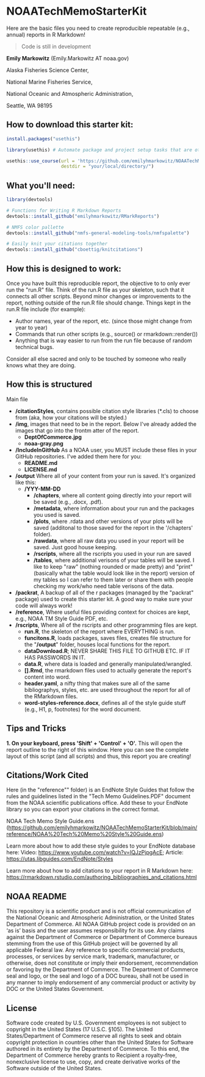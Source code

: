 # NOAATechMemoStarterKit

Here are the basic files you need to create reproducible repeatable (e.g., annual) reports in R Markdown! 

> Code is still in development

**Emily Markowitz** (Emily.Markowitz AT noaa.gov)

Alaska Fisheries Science Center, 

National Marine Fisheries Service, 

National Oceanic and Atmospheric Administration,

Seattle, WA 98195


## How to download this starter kit:

```r
install.packages("usethis")

library(usethis) # Automate package and project setup tasks that are otherwise performed manually.

usethis::use_course(url = 'https://github.com/emilyhmarkowitz/NOAATechMemoStarterKit/archive/master.zip', 
                    destdir = "your/local/directory/")
```

## What you'll need: 

```r
library(devtools)

# Functions for Writing R Markdown Reports 
devtools::install_github("emilyhmarkowitz/RMarkReports")

# NMFS color pallette
devtools::install_github("nmfs-general-modeling-tools/nmfspalette")

# Easily knit your citations together
devtools::install_github("cboettig/knitcitations")

```

## How this is designed to work: 

Once you have built this reproducible report, the objective to to only ever run the "run.R" file. Think of the run.R file as your skeleton, such that it connects all other scripts. Beyond minor changes or improvements to the report, nothing outside of the run.R file should change. Things kept in the run.R file include (for example):

 - Author names, year of the report, etc. (since those might change from year to year)
 - Commands that run other scripts (e.g., source() or rmarkdown::render())
 - Anything that is way easier to run from the run file because of random technical bugs. 

Consider all else sacred and only to be touched by someone who really knows what they are doing. 

## How this is structured

Main file

 - **/citationStyles**, contains possible citation style libraries (*.cls) to choose from (aka, how your citations will be styled.)
 - **/img**, images that need to be in the report. Below I've already added the images that go into the frontm atter of the report. 
    - **DeptOfCommerce.jpg**
    - **noaa-gray.png**
 - **/IncludeInGitHub** As a NOAA user, you MUST include these files in your GitHub repositories. I've added them here for you:
    - **README.md**
    - **LICENSE.md** 
 - **/output** Where all of your content from your run is saved. It's organized like this:
    - **/YYY-MM-DD** 
       - **/chapters**, where all content going directly into your report will be saved (e.g., .docx, .pdf).
       - **/metadata**, where information about your run and the packages you used is saved. 
       - **/plots**, where .rdata and other versions of your plots will be saved (additonal to those saved for the report in the '/chapters' folder).
       - **/rawdata**, where all raw data you used in your report will be saved. Just good house keeping.
       - **/rscripts**, where all the rscripts you used in your run are saved
       - **/tables**, where additional verisons of your tables will be saved. I like to keep "raw" (nothing rounded or made pretty) and "print" (basically what the table would look like in the report) version of my tables so I can refer to them later or share them with people checking my work/who need table verisons of the data. 
 - **/packrat**, A backup of all of the r packages (managed by the "packrat" package) used to create this starter kit. A good way to make sure your code will always work!
 - **/reference**, Where useful files providing context for choices are kept, e.g., NOAA TM Style Guide PDF, etc.
 - **/rscripts**, Where all of the rscripts and other programming files are kept. 
    - **run.R**, the skeleton of the report where EVERYTHING is run. 
    - **funcitons.R**, loads packages, saves files, creates file structure for the "**/output**" folder, houses local functions for the report.
    - **dataDownload.R**; NEVER SHARE THIS FILE TO GITHUB ETC. IF IT HAS PASSWORDS IN IT.
    - **data.R**, where data is loaded and generally manipulated/wrangled.
    - **[].Rmd**, the rmarkdown files used to actually generate the report's content into word.
    - **header.yaml**, a nifty thing that makes sure all of the same bibliographys, styles, etc. are used throughout the report for all of the RMarkdown files. 
    - **word-styles-reference.docx**, defines all of the style guide stuff (e.g., H1, p, footnotes) for the word document. 
    
## Tips and Tricks

**1. On your keyboard, press 'Shift' + 'Control' + 'O'.** This will open the report outline to the right of this window. Here you can see the complete layout of this script (and all scripts) and thus, this report you are creating!

## Citations/Work Cited

Here (in the "reference"" folder) is an EndNote Style Guides that follow the rules and guidelines listed in the "Tech Memo Guidelines.PDF" document from the NOAA scientific publications office. Add these to your EndNote library so you can export your citations in the correct format. 

NOAA Tech Memo Style Guide.ens (https://github.com/emilyhmarkowitz/NOAATechMemoStarterKit/blob/main/reference/NOAA%20Tech%20Memo%20Style%20Guide.ens)

Learn more about how to add these style guides to your EndNote database here: Video: https://www.youtube.com/watch?v=lQJzPjpgAcE; Article: https://utas.libguides.com/EndNote/Styles

Learn more about how to add citations to your report in R Markdown here: https://rmarkdown.rstudio.com/authoring_bibliographies_and_citations.html

## NOAA README

This repository is a scientific product and is not official communication of the National Oceanic and Atmospheric Administration, or the United States Department of Commerce. All NOAA GitHub project code is provided on an ‘as is’ basis and the user assumes responsibility for its use. Any claims against the Department of Commerce or Department of Commerce bureaus stemming from the use of this GitHub project will be governed by all applicable Federal law. Any reference to specific commercial products, processes, or services by service mark, trademark, manufacturer, or otherwise, does not constitute or imply their endorsement, recommendation or favoring by the Department of Commerce. The Department of Commerce seal and logo, or the seal and logo of a DOC bureau, shall not be used in any manner to imply endorsement of any commercial product or activity by DOC or the United States Government.

## License

Software code created by U.S. Government employees is not subject to copyright in the United States (17 U.S.C. §105). The United States/Department of Commerce reserve all rights to seek and obtain copyright protection in countries other than the United States for Software authored in its entirety by the Department of Commerce. To this end, the Department of Commerce hereby grants to Recipient a royalty-free, nonexclusive license to use, copy, and create derivative works of the Software outside of the United States.
